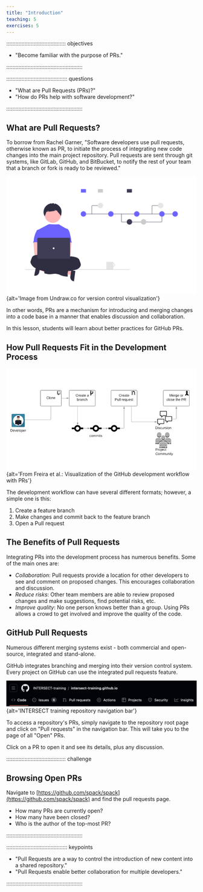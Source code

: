 ```yaml
---
title: "Introduction"
teaching: 5
exercises: 5
---
```


::::::::::::::::::::::::::::::::::::::: objectives

- "Become familiar with the purpose of PRs."

::::::::::::::::::::::::::::::::::::::::::::::::::

:::::::::::::::::::::::::::::::::::::::: questions

- "What are Pull Requests (PRs)?"
- "How do PRs help with software development?"

::::::::::::::::::::::::::::::::::::::::::::::::::

## What are Pull Requests?

To borrow from Rachel Garner, "Software developers use pull requests, otherwise
known as PR, to initiate the process of integrating new code changes into the
main project repository. Pull requests are sent through git systems, like
GitLab, GitHub, and BitBucket, to notify the rest of your team that a branch
or fork is ready to be reviewed."

![](fig/vcs-image.png){alt='Image from Undraw.co for version control visualization'}

In other words, PRs are a mechanism for introducing and merging changes
into a code base in a manner that enables discussion and collaboration.

In this lesson, students will learn about better practices for GitHub PRs.

## How Pull Requests Fit in the Development Process

![](fig/gh-pr-workflow.png){alt='From Freira et al.: Visualization of the GitHub development workflow with PRs'}

The development workflow can have several different formats; however, a simple
one is this:

1. Create a feature branch
1. Make changes and commit back to the feature branch
1. Open a Pull request

## The Benefits of Pull Requests

Integrating PRs into the development process has numerous benefits. Some
of the main ones are:

- _Collaboration_: Pull requests provide a location for other developers to see and comment on proposed changes. This encourages collaboration and discussion.
- _Reduce risks_: Other team members are able to review proposed changes and make suggestions, find potential risks, etc.
- _Improve quality_: No one person knows better than a group. Using PRs allows a crowd to get involved and improve the quality of the code.

## GitHub Pull Requests

Numerous different merging systems exist - both commercial and open-source,
integrated and stand-alone.

GitHub integrates branching and merging into their version control system. Every project
on GitHub can use the integrated pull requests feature.

![](fig/intersect-nav.png){alt='INTERSECT training repository navigation bar'}

To access a repository's PRs, simply navigate to the repository root
page and click on "Pull requests" in the navigation bar. This will take you to the
page of all "Open" PRs.

Click on a PR to open it and see its details, plus any discussion.

:::::::::::::::::::::::::::::::::::::::  challenge

## Browsing Open PRs

Navigate to [https://github.com/spack/spack](https://github.com/spack/spack) and find the pull requests page.
 
* How many PRs are currently open?
* How many have been closed?
* Who is the author of the top-most PR?

::::::::::::::::::::::::::::::::::::::::::::::::::

:::::::::::::::::::::::::::::::::::::::: keypoints

- "Pull Requests are a way to control the introduction of new content into a shared repository."
- "Pull Requests enable better collaboration for multiple developers."

::::::::::::::::::::::::::::::::::::::::::::::::::
